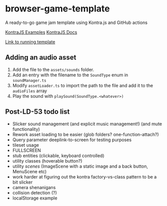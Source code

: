 # browser-game-template

A ready-to-go game jam template using Kontra.js and GitHub actions

[KontraJS Examples](https://github.com/straker/kontra/tree/main/examples)
[KontraJS Docs](https://straker.github.io/kontra/api/animation)

[Link to running template](http://marginalhours.net/browser-game-template/)

## Adding an audio asset

1. Add the file to the `assets/sounds` folder.
2. Add an entry with the filename to the `SoundType` enum in `soundManager.ts`
3. Modify `assetLoader.ts` to import the path to the file and add it to the `audioFiles` array
4. Play the sound with `playSound(SoundType.<whatever>)`


## Post-LD-53 todo list

- Slicker sound management (and explicit music management!) (and mute functionality)
- Rework asset loading to be easier (glob folders? one-function-attach?)
- Query parameter deeplink-to-screen for testing purposes
- tileset usage
- FULLSCREEN
- stub entities (clickable, keyboard controlled)
- utility classes (hoverable button?)
- utility _scenes_ (ImageScene with a static image and a back button, MenuScene etc) 
- work harder at figuring out the kontra factory-vs-class pattern to be a bit slicker
- camera shenanigans
- collision detection (?)
- localStorage example
